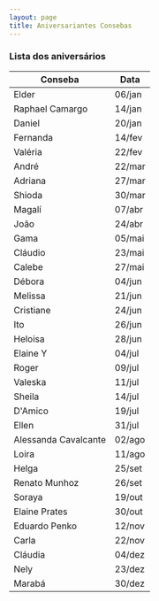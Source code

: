 ```yaml
---
layout: page
title: Aniversariantes Consebas
---
```


### Lista dos aniversários

<table>
    <thead>
        <tr>
            <th>Conseba</th>
            <th>Data</th>
        </tr>
    </thead>
    <tbody>
        <tr>
            <td>Elder</td>
            <td>06/jan</td>
        </tr>
        <tr>
            <td>Raphael Camargo</td>
            <td>14/jan</td>
        </tr>
        <tr>
            <td>Daniel</td>
            <td>20/jan</td>
        </tr>
        <tr>
            <td>Fernanda</td>
            <td>14/fev</td>
        </tr>
        <tr>
            <td>Valéria</td>
            <td>22/fev</td>
        </tr>
        <tr>
            <td>André</td>
            <td>22/mar</td>
        </tr>
        <tr>
            <td>Adriana</td>
            <td>27/mar</td>
        </tr>
        <tr>
            <td>Shioda</td>
            <td>30/mar</td>
        </tr>
        <tr>
            <td>Magalí</td>
            <td>07/abr</td>
        </tr>
        <tr>
            <td>João</td>
            <td>24/abr</td>
        </tr>
        <tr>
            <td>Gama</td>
            <td>05/mai</td>
        </tr>
        <tr>
            <td>Cláudio</td>
            <td>23/mai</td>
        </tr>
        <tr>
            <td>Calebe</td>
            <td>27/mai</td>
        </tr>
        <tr>
            <td>Débora</td>
            <td>04/jun</td>
        </tr>
        <tr>
            <td>Melissa</td>
            <td>21/jun</td>
        </tr>
        <tr>
            <td>Cristiane</td>
            <td>24/jun</td>
        </tr>
        <tr>
            <td>Ito</td>
            <td>26/jun</td>
        </tr>
        <tr>
            <td>Heloisa</td>
            <td>28/jun</td>
        </tr>
        <tr>
            <td>Elaine Y</td>
            <td>04/jul</td>
        </tr>
        <tr>
            <td>Roger</td>
            <td>09/jul</td>
        </tr>
        <tr>
            <td>Valeska</td>
            <td>11/jul</td>
        </tr>
        <tr>
            <td>Sheila</td>
            <td>14/jul</td>
        </tr>
        <tr>
            <td>D'Amico</td>
            <td>19/jul</td>
        </tr>
        <tr>
            <td>Ellen</td>
            <td>31/jul</td>
        </tr>
        <tr>
            <td>Alessanda Cavalcante</td>
            <td>02/ago</td>
        </tr>
        <tr>
            <td>Loira</td>
            <td>11/ago</td>
        </tr>
        <tr>
            <td>Helga</td>
            <td>25/set</td>
        </tr>
        <tr>
            <td>Renato Munhoz</td>
            <td>26/set</td>
        </tr>
        <tr>
            <td>Soraya</td>
            <td>19/out</td>
        </tr>
        <tr>
            <td>Elaine Prates</td>
            <td>30/out</td>
        </tr>
        <tr>
            <td>Eduardo Penko</td>
            <td>12/nov</td>
        </tr>
        <tr>
            <td>Carla</td>
            <td>22/nov</td>
        </tr>
        <tr>
            <td>Cláudia</td>
            <td>04/dez</td>
        </tr>
        <tr>
            <td>Nely</td>
            <td>23/dez</td>
        </tr>
        <tr>
            <td>Marabá</td>
            <td>30/dez</td>
        </tr>
    </tbody>
</table>

